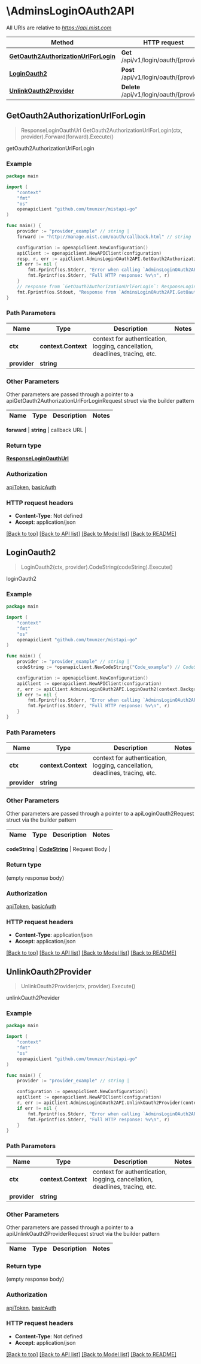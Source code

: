# \AdminsLoginOAuth2API

All URIs are relative to *https://api.mist.com*

Method | HTTP request | Description
------------- | ------------- | -------------
[**GetOauth2AuthorizationUrlForLogin**](AdminsLoginOAuth2API.md#GetOauth2AuthorizationUrlForLogin) | **Get** /api/v1/login/oauth/{provider} | getOauth2AuthorizationUrlForLogin
[**LoginOauth2**](AdminsLoginOAuth2API.md#LoginOauth2) | **Post** /api/v1/login/oauth/{provider} | loginOauth2
[**UnlinkOauth2Provider**](AdminsLoginOAuth2API.md#UnlinkOauth2Provider) | **Delete** /api/v1/login/oauth/{provider} | unlinkOauth2Provider



## GetOauth2AuthorizationUrlForLogin

> ResponseLoginOauthUrl GetOauth2AuthorizationUrlForLogin(ctx, provider).Forward(forward).Execute()

getOauth2AuthorizationUrlForLogin



### Example

```go
package main

import (
	"context"
	"fmt"
	"os"
	openapiclient "github.com/tmunzer/mistapi-go"
)

func main() {
	provider := "provider_example" // string | 
	forward := "http://manage.mist.com/oauth/callback.html" // string | callback URL (optional)

	configuration := openapiclient.NewConfiguration()
	apiClient := openapiclient.NewAPIClient(configuration)
	resp, r, err := apiClient.AdminsLoginOAuth2API.GetOauth2AuthorizationUrlForLogin(context.Background(), provider).Forward(forward).Execute()
	if err != nil {
		fmt.Fprintf(os.Stderr, "Error when calling `AdminsLoginOAuth2API.GetOauth2AuthorizationUrlForLogin``: %v\n", err)
		fmt.Fprintf(os.Stderr, "Full HTTP response: %v\n", r)
	}
	// response from `GetOauth2AuthorizationUrlForLogin`: ResponseLoginOauthUrl
	fmt.Fprintf(os.Stdout, "Response from `AdminsLoginOAuth2API.GetOauth2AuthorizationUrlForLogin`: %v\n", resp)
}
```

### Path Parameters


Name | Type | Description  | Notes
------------- | ------------- | ------------- | -------------
**ctx** | **context.Context** | context for authentication, logging, cancellation, deadlines, tracing, etc.
**provider** | **string** |  | 

### Other Parameters

Other parameters are passed through a pointer to a apiGetOauth2AuthorizationUrlForLoginRequest struct via the builder pattern


Name | Type | Description  | Notes
------------- | ------------- | ------------- | -------------

 **forward** | **string** | callback URL | 

### Return type

[**ResponseLoginOauthUrl**](ResponseLoginOauthUrl.md)

### Authorization

[apiToken](../README.md#apiToken), [basicAuth](../README.md#basicAuth)

### HTTP request headers

- **Content-Type**: Not defined
- **Accept**: application/json

[[Back to top]](#) [[Back to API list]](../README.md#documentation-for-api-endpoints)
[[Back to Model list]](../README.md#documentation-for-models)
[[Back to README]](../README.md)


## LoginOauth2

> LoginOauth2(ctx, provider).CodeString(codeString).Execute()

loginOauth2



### Example

```go
package main

import (
	"context"
	"fmt"
	"os"
	openapiclient "github.com/tmunzer/mistapi-go"
)

func main() {
	provider := "provider_example" // string | 
	codeString := *openapiclient.NewCodeString("Code_example") // CodeString | Request Body (optional)

	configuration := openapiclient.NewConfiguration()
	apiClient := openapiclient.NewAPIClient(configuration)
	r, err := apiClient.AdminsLoginOAuth2API.LoginOauth2(context.Background(), provider).CodeString(codeString).Execute()
	if err != nil {
		fmt.Fprintf(os.Stderr, "Error when calling `AdminsLoginOAuth2API.LoginOauth2``: %v\n", err)
		fmt.Fprintf(os.Stderr, "Full HTTP response: %v\n", r)
	}
}
```

### Path Parameters


Name | Type | Description  | Notes
------------- | ------------- | ------------- | -------------
**ctx** | **context.Context** | context for authentication, logging, cancellation, deadlines, tracing, etc.
**provider** | **string** |  | 

### Other Parameters

Other parameters are passed through a pointer to a apiLoginOauth2Request struct via the builder pattern


Name | Type | Description  | Notes
------------- | ------------- | ------------- | -------------

 **codeString** | [**CodeString**](CodeString.md) | Request Body | 

### Return type

 (empty response body)

### Authorization

[apiToken](../README.md#apiToken), [basicAuth](../README.md#basicAuth)

### HTTP request headers

- **Content-Type**: application/json
- **Accept**: application/json

[[Back to top]](#) [[Back to API list]](../README.md#documentation-for-api-endpoints)
[[Back to Model list]](../README.md#documentation-for-models)
[[Back to README]](../README.md)


## UnlinkOauth2Provider

> UnlinkOauth2Provider(ctx, provider).Execute()

unlinkOauth2Provider



### Example

```go
package main

import (
	"context"
	"fmt"
	"os"
	openapiclient "github.com/tmunzer/mistapi-go"
)

func main() {
	provider := "provider_example" // string | 

	configuration := openapiclient.NewConfiguration()
	apiClient := openapiclient.NewAPIClient(configuration)
	r, err := apiClient.AdminsLoginOAuth2API.UnlinkOauth2Provider(context.Background(), provider).Execute()
	if err != nil {
		fmt.Fprintf(os.Stderr, "Error when calling `AdminsLoginOAuth2API.UnlinkOauth2Provider``: %v\n", err)
		fmt.Fprintf(os.Stderr, "Full HTTP response: %v\n", r)
	}
}
```

### Path Parameters


Name | Type | Description  | Notes
------------- | ------------- | ------------- | -------------
**ctx** | **context.Context** | context for authentication, logging, cancellation, deadlines, tracing, etc.
**provider** | **string** |  | 

### Other Parameters

Other parameters are passed through a pointer to a apiUnlinkOauth2ProviderRequest struct via the builder pattern


Name | Type | Description  | Notes
------------- | ------------- | ------------- | -------------


### Return type

 (empty response body)

### Authorization

[apiToken](../README.md#apiToken), [basicAuth](../README.md#basicAuth)

### HTTP request headers

- **Content-Type**: Not defined
- **Accept**: application/json

[[Back to top]](#) [[Back to API list]](../README.md#documentation-for-api-endpoints)
[[Back to Model list]](../README.md#documentation-for-models)
[[Back to README]](../README.md)

